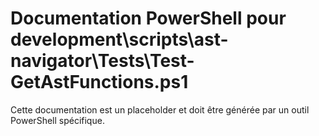 # Documentation PowerShell pour development\scripts\ast-navigator\Tests\Test-GetAstFunctions.ps1

Cette documentation est un placeholder et doit être générée par un outil PowerShell spécifique.
